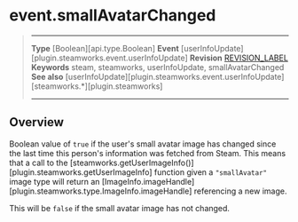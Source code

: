 # event.smallAvatarChanged

> --------------------- ------------------------------------------------------------------------------------------
> __Type__              [Boolean][api.type.Boolean]
> __Event__             [userInfoUpdate][plugin.steamworks.event.userInfoUpdate]
> __Revision__          [REVISION_LABEL](REVISION_URL)
> __Keywords__          steam, steamworks, userInfoUpdate, smallAvatarChanged
> __See also__          [userInfoUpdate][plugin.steamworks.event.userInfoUpdate]
>                       [steamworks.*][plugin.steamworks]
> --------------------- ------------------------------------------------------------------------------------------

## Overview

Boolean value of `true` if the user's small avatar image has changed since the last time this person's information was fetched from Steam. This means that a call to the [steamworks.getUserImageInfo()][plugin.steamworks.getUserImageInfo] function given a `"smallAvatar"` image type will return an [ImageInfo.imageHandle][plugin.steamworks.type.ImageInfo.imageHandle] referencing a new image.

This will be `false` if the small avatar image has not changed.
